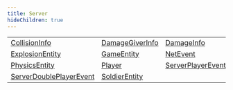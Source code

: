 ```yaml
---
title: Server
hideChildren: true
---
```

|                                                                         |                                                         |                                                             |
| ----------------------------------------------------------------------- | ------------------------------------------------------- | ----------------------------------------------------------- |
| [CollisionInfo](/vext/ref/cls/srv/collisioninfo)                     | [DamageGiverInfo](/vext/ref/cls/srv/damagegiverinfo) | [DamageInfo](/vext/ref/cls/srv/damageinfo)               |
| [ExplosionEntity](/vext/ref/cls/srv/explosionentity)                 | [GameEntity](/vext/ref/cls/srv/gameentity)           | [NetEvent](/vext/ref/cls/srv/netevent)                   |
| [PhysicsEntity](/vext/ref/cls/srv/physicsentity)                     | [Player](/vext/ref/cls/srv/player)                   | [ServerPlayerEvent](/vext/ref/cls/srv/serverplayerevent) |
| [ServerDoublePlayerEvent](/vext/ref/cls/srv/serverdoubleplayerevent) | [SoldierEntity](/vext/ref/cls/srv/soldierentity)     |                                                             |
